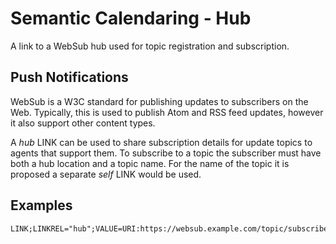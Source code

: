 # Semantic Calendaring - Hub

A link to a WebSub hub used for topic registration and subscription.

## Push Notifications

WebSub is a W3C standard for publishing updates to subscribers on the Web. Typically,
this is used to publish Atom and RSS feed updates, however it also support other content
types.

A _hub_ LINK can be used to share subscription details for update topics to agents that
support them. To subscribe to a topic the subscriber must have both a hub location and
a topic name. For the name of the topic it is proposed a separate _self_ LINK would be used.

## Examples

    LINK;LINKREL="hub";VALUE=URI:https://websub.example.com/topic/subscribe
